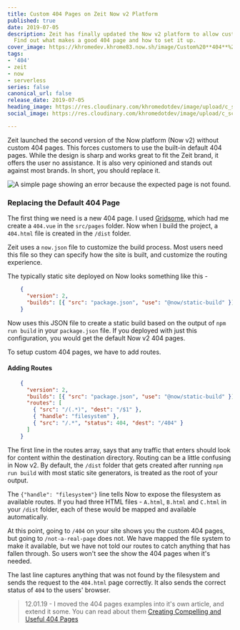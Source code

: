 ```yaml
---
title: Custom 404 Pages on Zeit Now v2 Platform
published: true
date: 2019-07-05
description: Zeit has finally updated the Now v2 platform to allow custom 404 pages.
  Find out what makes a good 404 page and how to set it up.
cover_image: https://khromedev.khrome83.now.sh/image/Custom%20**404**%20Pages%20on%20Zeit%20Now%20v2%20Platform.png?theme=dark-mode&md=1&pattern=hexagons&screen=cover-image&undraw=page-not-found
tags:
- '404'
- zeit
- now
- serverless
series: false
canonical_url: false
release_date: 2019-07-05
heading_image: https://res.cloudinary.com/khromedotdev/image/upload/c_scale,w_auto:100,dpr_auto,f_auto,q_auto/v1570847237/Dev.to_Post_-_3_zduldg.png
social_image: https://res.cloudinary.com/khromedotdev/image/upload/c_scale,w_auto:100,dpr_auto,f_auto,q_auto/v1570847237/Twitter_Post_-_3_kwhcir.png

---
```

Zeit launched the second version of the Now platform (Now v2) without custom 404 pages. This forces customers to use the built-in default 404 pages. While the design is sharp and works great to fit the Zeit brand, it offers the user no assistance. It is also very opinioned and stands out against most brands. In short, you should replace it.

![A simple page showing an error because the expected page is not found.](https://res.cloudinary.com/khromedotdev/image/upload/c_scale,w_auto:100,dpr_auto,f_auto,q_auto/v1570448525/zeit_default_404_qb3lge.png "Zeit 404 Page")

### Replacing the Default 404 Page

The first thing we need is a new 404 page. I used [Gridsome](https://gridsome.org/docs/pages/#add-a-404-page), which had me create a `404.vue` in the `src/pages` folder. Now when I build the project, a `404.html` file is created in the `/dist` folder.

Zeit uses a `now.json` file to customize the build process. Most users need this file so they can specify how the site is built, and customize the routing experience.

The typically static site deployed on Now looks something like this -

```json
    {
      "version": 2,
      "builds": [{ "src": "package.json", "use": "@now/static-build" }]
    }
```

Now uses this JSON file to create a static build based on the output of `npm run build` in your `package.json` file. If you deployed with just this configuration, you would get the default Now v2 404 pages.

To setup custom 404 pages, we have to add routes.

#### Adding Routes

```json
    {
      "version": 2,
      "builds": [{ "src": "package.json", "use": "@now/static-build" }],
      "routes": [
        { "src": "/(.*)", "dest": "/$1" },
        { "handle": "filesystem" },
        { "src": "/.*", "status": 404, "dest": "/404" }
      ]
    }
```

The first line in the routes array, says that any traffic that enters should look for content within the destination directory. Routing can be a little confusing in Now v2. By default, the `/dist` folder that gets created after running `npm run build` with most static site generators, is treated as the root of your output.

The `{"handle": "filesystem"}` line tells Now to expose the filesystem as available routes. If you had three HTML files - `A.html`, `B.html` and `C.html` in your `/dist` folder, each of these would be mapped and available automatically.

At this point, going to `/404` on your site shows you the custom 404 pages, but going to `/not-a-real-page` does not. We have mapped the file system to make it available, but we have not told our routes to catch anything that has fallen through. So users won't see the show the 404 pages when it's needed.

The last line captures anything that was not found by the filesystem and sends the request to the `404.html` page correctly. It also sends the correct status of `404` to the users' browser.

> 12.01.19 - I moved the 404 pages examples into it's own article, and extend it some. You can read about them [Creating Compelling and Useful 404 Pages](https://khrome.dev/blog/creating-compelling-and-useful-404-pages "Creating Compelling and Useful 404 Pages")